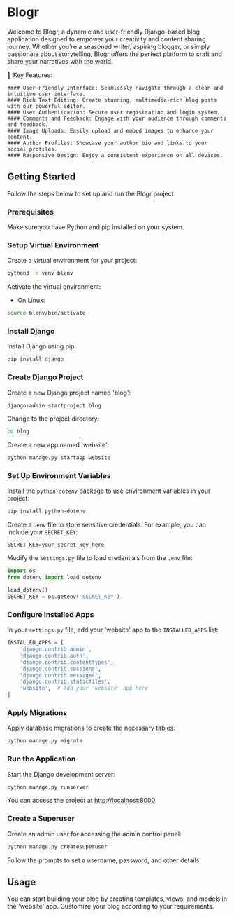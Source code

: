 # Blogr

Welcome to Blogr, a dynamic and user-friendly Django-based blog application designed to empower your creativity and content sharing journey. Whether you're a seasoned writer, aspiring blogger, or simply passionate about storytelling, Blogr offers the perfect platform to craft and share your narratives with the world.

🌟 Key Features:

    #### User-Friendly Interface: Seamlessly navigate through a clean and intuitive user interface.
    #### Rich Text Editing: Create stunning, multimedia-rich blog posts with our powerful editor.
    #### User Authentication: Secure user registration and login system.
    #### Comments and Feedback: Engage with your audience through comments and feedback.
    #### Image Uploads: Easily upload and embed images to enhance your content.
    #### Author Profiles: Showcase your author bio and links to your social profiles.
    #### Responsive Design: Enjoy a consistent experience on all devices.
    
## Getting Started

Follow the steps below to set up and run the Blogr project.

### Prerequisites

Make sure you have Python and pip installed on your system.

### Setup Virtual Environment

Create a virtual environment for your project:

```bash
python3 -m venv blenv
```

Activate the virtual environment:

- On Linux:

```bash
source blenv/bin/activate
```

### Install Django

Install Django using pip:

```bash
pip install django
```

### Create Django Project

Create a new Django project named 'blog':

```bash
django-admin startproject blog
```

Change to the project directory:

```bash
cd blog
```

Create a new app named 'website':

```bash
python manage.py startapp website
```

### Set Up Environment Variables

Install the `python-dotenv` package to use environment variables in your project:

```bash
pip install python-dotenv
```

Create a `.env` file to store sensitive credentials. For example, you can include your `SECRET_KEY`:

```
SECRET_KEY=your_secret_key_here
```

Modify the `settings.py` file to load credentials from the `.env` file:

```python
import os
from dotenv import load_dotenv

load_dotenv()
SECRET_KEY = os.getenv('SECRET_KEY')
```

### Configure Installed Apps

In your `settings.py` file, add your 'website' app to the `INSTALLED_APPS` list:

```python
INSTALLED_APPS = [
    'django.contrib.admin',
    'django.contrib.auth',
    'django.contrib.contenttypes',
    'django.contrib.sessions',
    'django.contrib.messages',
    'django.contrib.staticfiles',
    'website',  # Add your 'website' app here
]
```

### Apply Migrations

Apply database migrations to create the necessary tables:

```bash
python manage.py migrate
```

### Run the Application

Start the Django development server:

```bash
python manage.py runserver
```

You can access the project at [http://localhost:8000](http://localhost:8000).

### Create a Superuser

Create an admin user for accessing the admin control panel:

```bash
python manage.py createsuperuser
```

Follow the prompts to set a username, password, and other details.

## Usage

You can start building your blog by creating templates, views, and models in the 'website' app. Customize your blog according to your requirements.
